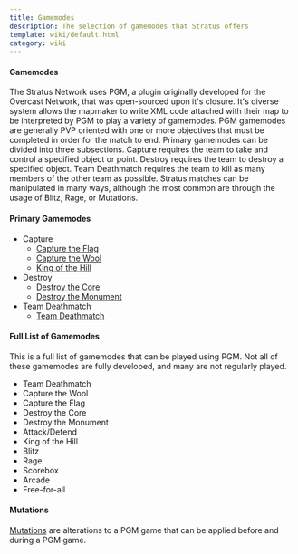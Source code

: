 ```yaml
---
title: Gamemodes
description: The selection of gamemodes that Stratus offers
template: wiki/default.html
category: wiki
---
```


#### Gamemodes

The Stratus Network uses PGM, a plugin originally developed for the Overcast Network, that was open-sourced upon it's closure. It's diverse system allows the mapmaker to write XML code attached with their map to be interpreted by PGM to play a variety of gamemodes. PGM gamemodes are generally PVP oriented with one or more objectives that must be completed in order for the match to end. Primary gamemodes can be divided into three subsections. Capture requires the team to take and control a specified object or point. Destroy requires the team to destroy a specified object. Team Deathmatch requires the team to kill as many members of the other team as possible. Stratus matches can be manipulated in many ways, although the most common are through the usage of Blitz, Rage, or Mutations.

#### Primary Gamemodes

- Capture
    - [Capture the Flag](ctf)
    - [Capture the Wool](ctw)
    - [King of the Hill](koth)
- Destroy
    - [Destroy the Core](dtc)
    - [Destroy the Monument](dtm)
- Team Deathmatch
    - [Team Deathmatch](tdm)

#### Full List of Gamemodes

This is a full list of gamemodes that can be played using PGM. Not all of these gamemodes are fully developed, and many are not regularly played.

- Team Deathmatch
- Capture the Wool
- Capture the Flag
- Destroy the Core
- Destroy the Monument
- Attack/Defend
- King of the Hill
- Blitz
- Rage
- Scorebox
- Arcade
- Free-for-all

#### Mutations

[Mutations](mutations) are alterations to a PGM game that can be applied before and during a PGM game.
